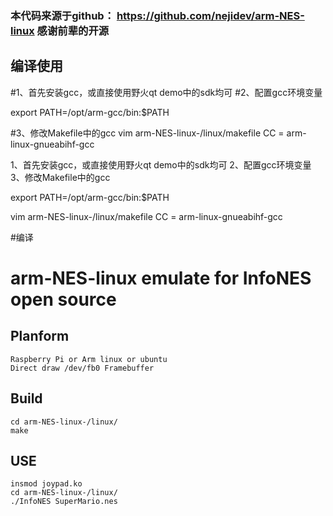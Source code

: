 ### 本代码来源于github： https://github.com/nejidev/arm-NES-linux  感谢前辈的开源

## 编译使用
#1、首先安装gcc，或直接使用野火qt demo中的sdk均可
#2、配置gcc环境变量

export PATH=/opt/arm-gcc/bin:$PATH

#3、修改Makefile中的gcc
	vim arm-NES-linux-/linux/makefile 
	CC = arm-linux-gnueabihf-gcc
	
1、首先安装gcc，或直接使用野火qt demo中的sdk均可
2、配置gcc环境变量
3、修改Makefile中的gcc

export PATH=/opt/arm-gcc/bin:$PATH

vim arm-NES-linux-/linux/makefile
CC = arm-linux-gnueabihf-gcc


#编译
# arm-NES-linux emulate for InfoNES open source
## Planform
	Raspberry Pi or Arm linux or ubuntu
	Direct draw /dev/fb0 Framebuffer

## Build
	cd arm-NES-linux-/linux/
	make

## USE
	insmod joypad.ko
	cd arm-NES-linux-/linux/
	./InfoNES SuperMario.nes


